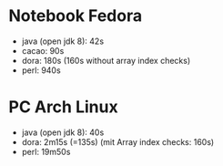 Notebook Fedora
===============
* java (open jdk 8): 42s
* cacao: 90s
* dora: 180s (160s without array index checks)
* perl: 940s

PC Arch Linux
=============
* java (open jdk 8): 40s
* dora: 2m15s (=135s) (mit Array index checks: 160s)
* perl: 19m50s
